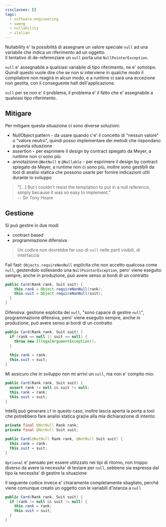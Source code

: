```yaml
---
cssclasses: []
tags:
  - software-engineering
  - sweng
  - nullability
  - italian
---
```

Nullability e' la possibilità di assegnare un valore speciale `null` ad una variabile che indica un riferimento ad un oggetto.  
Il tentativo di de-referenziare un `null` porta una `NullPointerException`.
  
`null` e' assegnabile a qualsiasi variabile di tipo riferimento, ne e' sottotipo. Quindi questo vuole dire che se non si interviene in qualche modo il compilatore non reagirà in alcun modo, e a runtime ci sarà una eccezione non gestita, con il conseguente halt dell'applicazione.  
  
`null` per se non e' il problema, il problema e' il fatto che e' assegnabile a qualsiasi tipo riferimento. 
## Mitigare
  
Per mitigare questa situazione ci sono diverse soluzioni:

* NullObject pattern - da usare quando c'e' il concetto di "nessun valore" o "valore neutro", quindi posso implementare dei metodi che rispondano a questa situazione  
* assertion - per esprimere il design by contract spiegato da Meyer, a runtime non ci sono più  
* annotazione `@NotNull` e `@Nullable` - per esprimere il design by contract spiegato da Meyer, a runtime non ci sono più, inoltre sono gestibili da tool di analisi statica che possono usarle per fornire indicazioni utili durante lo sviluppo  
  
>"[...] But I couldn't resist the temptation to put in a null reference, simply because it was so easy to implement."  
-- Sir Tony Hoare

## Gestione

Si può gestire in due modi

 * contract based 
 * programmazione difensiva

> Un codice non dovrebbe far uso di `null` nelle parti visibili, di interfaccia 

Fail fast: `Objects.requireNonNull` esplicita che non accetto qualcosa come `null`, gestendolo sollevando una `NullPointerException`, pero' viene eseguito sempre, anche in produzione, può avere senso ai bordi di un contratto

```java linenos:1
public Card(Rank rank, Suit suit) {
    this.rank = Object.requireNonNull(rank);
    this.suit = Object.requireNonNull(suit);
  }
}
```

Difensiva: gestione esplicita dei `null`, "sono capace di gestire `null`", programmazione difensiva, pero' viene eseguito sempre, anche in produzione, può avere senso ai bordi di un contratto

```java linenos:1
public Card(Rank rank, Suit suit) {
  if (rank == null || suit == null) {
    throw new IllegalArgumentException();
  }
  
  this.rank = rank;
  this.suit = suit;
}
```

Mi assicuro che in sviluppo non mi arrivi un `null`, ma non e' compito mio:

```java linenos:1
public Card(Rank rank, Suit suit) {
  assert rank != null && suit != null;
  this.rank = rank;
  this.suit = suit;
}
```

Intellij può generare `if` in questo caso, inoltre lascia aperta la porta a tool che potrebbero fare analisi statica grazie alla mia dichiarazione di intento:

```java linenos:1
private final @NotNull Rank rank;
private final @NotNull Suit suit;

public Card(@NotNull Rank rank, @NotNull Suit suit) {
  this.rank = rank;
  this.suit = suit;
}
```

`Optional` e' pensato per essere utilizzato nei tipi di ritorno, non troppo diverso da avere la necessita' di testare per `null`, sebbene sia espressa dal tipo la necessita' di gestire la situazione

Il seguente codice invece e' chiaramente completamente sbagliato, perché viene comunque creato un oggetto con le variabili d'istanza a `null`

```java linenos:1
public Card(Rank rank, Suit suit) {
  if (rank != null && suit != null) {
    this.rank = rank;
    this.suit = suit;
  }
}
```
